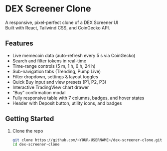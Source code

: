# DEX Screener Clone

A responsive, pixel-perfect clone of a DEX Screener UI  
Built with React, Tailwind CSS, and CoinGecko API.

## Features

- Live memecoin data (auto-refresh every 5 s via CoinGecko)
- Search and filter tokens in real-time
- Time-range controls (5 m, 1 h, 6 h, 24 h)
- Sub-navigation tabs (Trending, Pump Live)
- Filter dropdown, settings & layout toggles
- Quick Buy input and view presets (P1, P2, P3)
- Interactive TradingView chart drawer
- “Buy” confirmation modal
- Fully responsive table with 7 columns, badges, and hover states
- Header with Deposit button, utility icons, and badges

## Getting Started

1. Clone the repo
   ```bash
   git clone https://github.com/<YOUR-USERNAME>/dex-screener-clone.git
   cd dex-screener-clone
   ```
